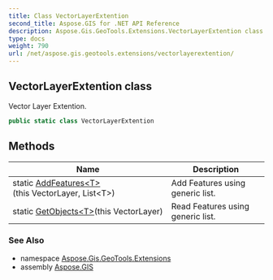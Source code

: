 ```yaml
---
title: Class VectorLayerExtention
second_title: Aspose.GIS for .NET API Reference
description: Aspose.Gis.GeoTools.Extensions.VectorLayerExtention class. Vector Layer Extention
type: docs
weight: 790
url: /net/aspose.gis.geotools.extensions/vectorlayerextention/
---
```

## VectorLayerExtention class

Vector Layer Extention.

```csharp
public static class VectorLayerExtention
```

## Methods

| Name | Description |
| --- | --- |
| static [AddFeatures&lt;T&gt;](../../aspose.gis.geotools.extensions/vectorlayerextention/addfeatures/)(this VectorLayer, List&lt;T&gt;) | Add Features using generic list. |
| static [GetObjects&lt;T&gt;](../../aspose.gis.geotools.extensions/vectorlayerextention/getobjects/)(this VectorLayer) | Read Features using generic list. |

### See Also

* namespace [Aspose.Gis.GeoTools.Extensions](../../aspose.gis.geotools.extensions/)
* assembly [Aspose.GIS](../../)


